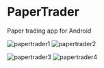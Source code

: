 # PaperTrader
Paper trading app for Android

![papertrader1](https://user-images.githubusercontent.com/6325719/160227004-64101a10-68d4-4cba-8980-73b80239a3e9.png)
![papertrader2](https://user-images.githubusercontent.com/6325719/160227055-667df573-bdf4-46a6-929c-d184534dbd7d.png)

![papertrader3](https://user-images.githubusercontent.com/6325719/160227057-f72350b0-e3e3-49a7-9a7f-4ba33af5dd2b.png)
![papertrader4](https://user-images.githubusercontent.com/6325719/160227062-fbedb0b7-7199-409a-8539-7f74ba4941b7.png)
